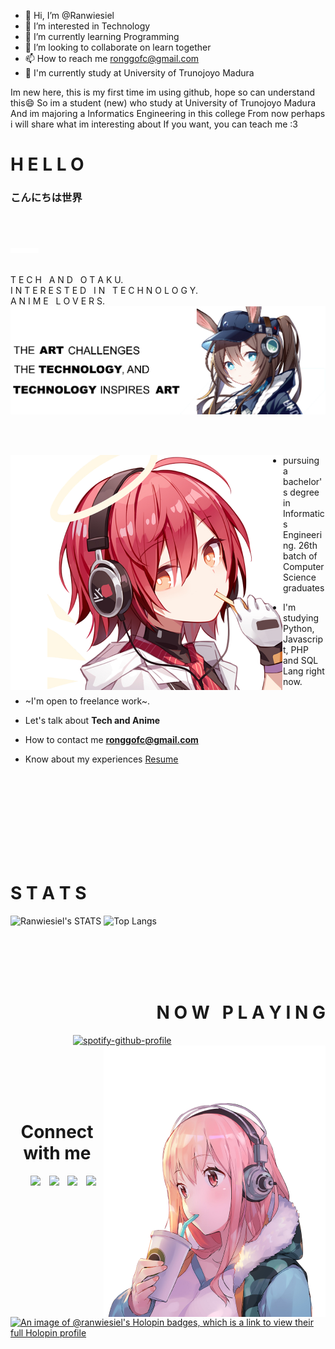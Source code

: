 - 👋 Hi, I’m @Ranwiesiel
- 👀 I’m interested in Technology
- 🌱 I’m currently learning Programming
- 💞️ I’m looking to collaborate on learn together
- 📫 How to reach me ronggofc@gmail.com
- 🏫 I'm currently study at University of Trunojoyo Madura 

Im new here, this is my first time im using github, hope so can understand this😄
So im a student (new) who study at University of Trunojoyo Madura
And im majoring a Informatics Engineering in this college
From now perhaps i will share what im interesting about
If you want, you can teach me :3

<!---
Ranwiesiel/Ranwiesiel is a ✨ special ✨ repository because its `README.md` (this file) appears on your GitHub profile.
You can click the Preview link to take a look at your changes.
--->


<h1><strong>H E L L O</strong></h1>
<h3><strong>こんにちは世界</strong></h3>

<br>
<br>
<p aligh="right"><img src="https://github.com/D3FaltXD/D3FaltXD/blob/e27f915259c4fafdad8c18994dbd49d31d897960/Images/image%207.png"></p>
<p><br>
<emphasis>T E C H &nbsp; A N D &nbsp;  O T A K U.
<br> I N T E R E S T E D &nbsp; I N &nbsp; T E C H N O L O G Y.
<br> A N I M E &nbsp; L O V E R S.</emphasis>
<img src="https://github.com/D3FaltXD/D3FaltXD/blob/9f2ea1d3dd0ad5a68b38df5153b809fd9bb2efce/Images/image_2022-09-17_164824017.png">
</p>
<p>
<br> <br>
<div>
<img align="left" height:75%; width:75; src="https://github.com/D3FaltXD/D3FaltXD/blob/393d40d3d54282dbc54742aa20df06f7b9a8ef7a/Images/left%20img%201.png">

 <p align="right">

- pursuing a bachelor's degree in Informatics Engineering. 26th batch of Computer Science graduates

- I'm studying Python, Javascript, PHP and SQL Lang right now.

- ~I'm open to freelance work~.

- Let's talk about **Tech and Anime**

- How to contact me  **ronggofc@gmail.com**

- Know about my experiences <a href="https://github.com/D3FaltXD/Resume/blob/main/090519452530.pdf" target="blank">Resume</a></p>
</div>
<br><br>
<div>
<br><br><br><br><br><br>
<p><h1><strong>S T A T S</strong> </h1></p>
<div align="left">



![Ranwiesiel's STATS](https://github-readme-stats.vercel.app/api?username=Ranwiesiel&show_icons=true&theme=radical)
	![Top Langs](https://github-readme-stats.vercel.app/api/top-langs/?username=Ranwiesiel&theme=radical)
	
</div>

<div>
<br> <br><br><br>
<p ><h1 align="right"><strong>N O W &nbsp; P L A Y I N G</h1></strong></p>
<p align="left" >
<div style="margin-left: 100px;">

[![spotify-github-profile](https://spotify-github-profile.vercel.app/api/view?uid=31oblzvzm5eg4ujodf2xzv3xt5qe&cover_image=true&theme=default&show_offline=true&background_color=121212&interchange=true&bar_color_cover=true)](https://spotify-github-profile.vercel.app/api/view?uid=31oblzvzm5eg4ujodf2xzv3xt5qe&redirect=true)
<img src=https://github.com/D3FaltXD/D3FaltXD/blob/f7bbc4c740c863c701588d4fd889ac4a9fda5759/Images/img%20right%201.png align="right">
</div>
<br> <br><br><br>
<h1 align="center"><strong> Connect with me </h1></strong>

<p align="center">

<div align="center"  class="icons-social" style="margin-left: 10px;">
 <a style="margin-left: 10px;"  target="_blank" href="https://www.linkedin.com/in/ronggow/">
			<img src="https://img.icons8.com/doodle/40/000000/linkedin--v2.png"></a>
        <a style="margin-left: 10px;" target="_blank" href="https://github.com/Ranwiesiel">
		<img src="https://img.icons8.com/doodle/40/000000/github--v1.png"></a>
        <a style="margin-left: 10px;" target="_blank" href="https://www.instagram.com/_ronggow_/">
			<img src="https://img.icons8.com/doodle/40/000000/instagram-new--v2.png"></a>
		<a style="margin-left: 10px;" target="_blank" href="https://twitter.com/ranwiesiel">
			<img src="https://img.icons8.com/doodle/1x/twitter-squared--v2.png" ></a>
      </div>

</p>

[![An image of @ranwiesiel's Holopin badges, which is a link to view their full Holopin profile](https://holopin.me/ranwiesiel)](https://holopin.io/@ranwiesiel)


